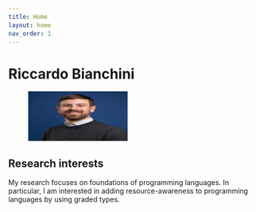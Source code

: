 ```yaml
---
title: Home
layout: home
nav_order: 1
---
```


# Riccardo Bianchini

<figure>
    <img src="./picture.jpg"
         alt="A picture of myself"
         width="200" height="100">
</figure>

## Research interests

My research focuses on foundations of programming languages. In particular, I am interested in adding resource-awareness to programming languages by using graded types.
